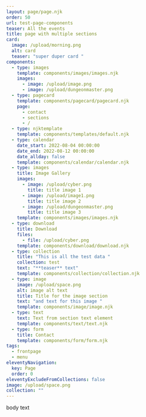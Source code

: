 ```yaml
---
layout: page/page.njk
order: 50
url: test-page-components
teaser: All the events
title: page with multiple sections
card:
  image: /upload/morning.png
  alt: card
  teaser: "super duper card "
components:
  - type: images
    template: components/images/images.njk
    images:
      - image: /upload/image.png
      - image: /upload/dungeonmaster.png
  - type: pagecard
    template: components/pagecard/pagecard.njk
    page:
      - contact
      - sections
      - /
  - type: njktemplate
    template: components/templates/default.njk
  - type: calendar
    date_start: 2022-08-04 00:00:00
    date_end: 2022-08-12 00:00:00
    date_allday: false
    template: components/calendar/calendar.njk
  - type: images
    title: Image Gallery
    images:
      - image: /upload/cyber.png
        title: title image 1
      - image: /upload/image1.png
        title: title image 2
      - image: /upload/dungeonmaster.png
        title: title image 3
    template: components/images/images.njk
  - type: download
    title: Download
    files:
      - file: /upload/cyber.png
    template: components/download/download.njk
  - type: collection
    title: "This is all the test data "
    collection: test
    text: "**teaser** text"
    template: components/collection/collection.njk
  - type: image
    image: /upload/space.png
    alt: image alt text
    title: Title for the image section
    text: "and text for this image "
    template: components/image/image.njk
  - type: text
    text: Text from section text element
    template: components/text/text.njk
  - type: form
    title: Contact
    template: components/form/form.njk
tags:
  - frontpage
  - menu
eleventyNavigation:
  key: Page
  order: 0
eleventyExcludeFromCollections: false
image: /upload/space.png
collection: ""
---
```


body text

